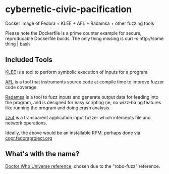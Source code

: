 cybernetic-civic-pacification
=============================

Docker image of Fedora + KLEE + AFL + Radamsa + other fuzzing tools

Please note the Dockerfile is a prime counter example for secure, reproducable Dockerfile builds. The only thing missing is curl -s http://some
thing | bash

Included Tools
--------------

[KLEE][1] is a tool to perform symbolic execution of inputs for a program.

[AFL][2] is a tool that instruments source code at compile time to improve fuzzer code coverage.

[Radamsa][3] is a tool to fuzz inputs and generate output data for feeding into the program, and is designed for easy scripting (ie, no wizz-ba
ng features like running the program and doing crash analysis.

[zzuf][4] is a transparent application input fuzzer which intercepts file and network operations.

Ideally, the above would be an installable RPM, perhaps done via [copr.fedoraproject.org][5]

What's with the name?
---------------------

[Doctor Who Universe reference][6], chosen due to the "robo-fuzz" reference.

[1]: http://klee.github.io/klee/
[2]: https://code.google.com/p/american-fuzzy-lop/
[3]: https://code.google.com/p/ouspg/wiki/Radamsa
[4]: http://caca.zoy.org/wiki/zzuf
[5]: http://copr.fedoraproject.org
[6]: http://tardis.wikia.com/wiki/CCPC

